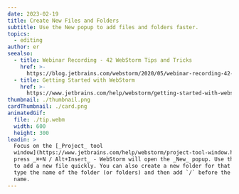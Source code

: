 ```yaml
---
date: 2023-02-19
title: Create New Files and Folders
subtitle: Use the New popup to add files and folders faster.
topics:
  - editing
author: er
seealso:
  - title: Webinar Recording - 42 WebStorm Tips and Tricks
    href: >-
      https://blog.jetbrains.com/webstorm/2020/05/webinar-recording-42-webstorm-tips-and-tricks/
  - title: Getting Started with WebStorm
    href: >-
      https://www.jetbrains.com/help/webstorm/getting-started-with-webstorm.html#
thumbnail: ./thumbnail.png
cardThumbnail: ./card.png
animatedGif:
  file: ./tip.webm
  width: 600
  height: 300
leadin: >
  Focus on the [_Project_ tool
  window](https://www.jetbrains.com/help/webstorm/project-tool-window.html) and
  press _⌘+N / Alt+Insert_ - WebStorm will open the _New_ popup. Use this popup
  to add a new file quickly. You can also create a new folder for that new file:
  type the name of the folder (or folders) and then add `/` before the file
  name.
---
```


